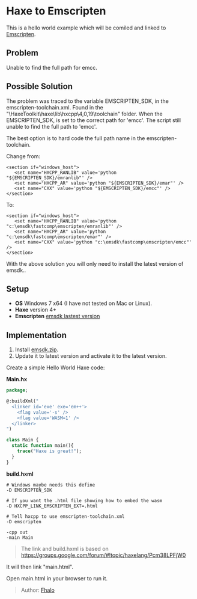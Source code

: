 [tags]: / "Haxe, Emscripten"
# Haxe to Emscripten

This is a hello world example which will be comiled and linked to [Emscripten](https://emscripten.org/).

## Problem
Unable to find the full path for emcc.

## Possible Solution
The problem was traced to the variable EMSCRIPTEN_SDK, in the emscripten-toolchain.xml. Found in the "\HaxeToolkit\haxe\lib\hxcpp\4,0,19\toolchain" folder. When the EMSCRIPTEN_SDK, is set to the correct path for 'emcc'. The script still unable to find the full path to 'emcc'.

The best option is to hard code the full path name in the emscripten-toolchain.

Change from:
```
<section if="windows_host">
   <set name="HXCPP_RANLIB" value='python "${EMSCRIPTEN_SDK}/emranlib"' />
   <set name="HXCPP_AR" value='python "${EMSCRIPTEN_SDK}/emar"' />
   <set name="CXX" value='python "${EMSCRIPTEN_SDK}/emcc"' />
</section>

```
To:
```
<section if="windows_host">
   <set name="HXCPP_RANLIB" value='python "c:\emsdk\fastcomp\emscripten/emranlib"' />
   <set name="HXCPP_AR" value='python "c:\emsdk\fastcomp\emscripten/emar"' />
   <set name="CXX" value='python "c:\emsdk\fastcomp\emscripten/emcc"' />
</section>
```

With the above solution you will only need to install the latest version of emsdk..

## Setup

* **OS** Windows 7 x64 (I have not tested on Mac or Linux).  
* **Haxe** version 4+
* **Emscripten** [emsdk lastest version](https://emscripten.org/docs/getting_started/downloads.html)

## Implementation

1. Install [emsdk.zip](https://emscripten.org/docs/getting_started/downloads.html).  
2. Update it to latest version and activate it to the latest version.  
   
Create a simple Hello World Haxe code:
   
__Main.hx__

```haxe
package;

@:buildXml("
  <linker id='exe' exe='em++'>
    <flag value='-s' />
    <flag value='WASM=1' />
  </linker>
")

class Main {
  static function main(){
    trace("Haxe is great!");
  }
}
```
    
__build.hxml__
```build
# Windows maybe needs this define
-D EMSCRIPTEN_SDK

# If you want the .html file showing how to embed the wasm
-D HXCPP_LINK_EMSCRIPTEN_EXT=.html

# Tell hxcpp to use emscripten-toolchain.xml
-D emscripten

-cpp out
-main Main
```
> The link and build.hxml is based on <https://groups.google.com/forum/#!topic/haxelang/Pcm38LPFjW0>  

It will then link "main.html".

Open main.html in your browser to run it.

> Author: [Fhalo](https://github.com/Fhalo48)
